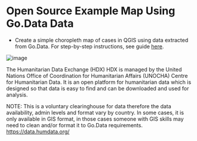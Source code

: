 # Open Source Example Map Using Go.Data Data

- Create a simple choropleth map of cases in QGIS using data extracted from Go.Data. For step-by-step instructions, see guide [here](https://github.com/LangsterGA/Activity8/blob/assets/README.md).


![image](https://user-images.githubusercontent.com/19505814/122236433-8100f900-ce8c-11eb-9c75-af337494de51.png)

The Humanitarian Data Exchange (HDX) HDX is managed by the United Nations Office of Coordination for Humanitarian Affairs (UNOCHA) Centre for Humanitarian Data. It is an open platform for humanitarian data which is designed so that data is easy to find and can be downloaded and used for analysis.

NOTE: This is a voluntary clearinghouse for data therefore the data availability, admin levels and format vary by country. In some cases, it is only available in GIS format, in those cases someone with GIS skills may need to clean and/or format it to Go.Data requirements. https://data.humdata.org/



